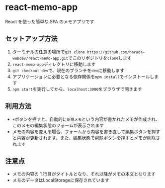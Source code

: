 # react-memo-app

React を使った簡単な SPA のメモアプリです

## セットアップ方法

1. ターミナルの任意の場所で`git clone https://github.com/harada-webdev/react-memo-app.git`でこのリポジトリを`clone`します
2. `react-memo-app`ディレクトリに移動します
3. `git checkout dev`で、現在のブランチを`dev`に移動します
4. アプリケーションに必要となる依存関係を`npm install`でインストールします
5. `npm start`を実行してから、`localhost:3000`をブラウザで開きます

## 利用方法

- `+`ボタンを押すと、自動的に`新規メモ`という内容が書かれたメモが作成され、このメモの編集状態のフォームが表示されます
- メモの内容を変える場合、フォームから内容を書き直して編集ボタンを押すと内容が更新されます。また、編集状態で削除ボタンを押すとメモが削除されます

## 注意点

- メモの内容の 1 行目がタイトルとなり、それ以降がメモの本文となります
- メモのデータはLocalStorageに保存されています
